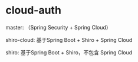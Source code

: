 # cloud-auth
master: （Spring Security + Spring Cloud）

shiro-cloud: 基于Spring Boot + Shiro + Spring Cloud

shiro: 基于Spring Boot + Shiro，不包含 Spring Cloud